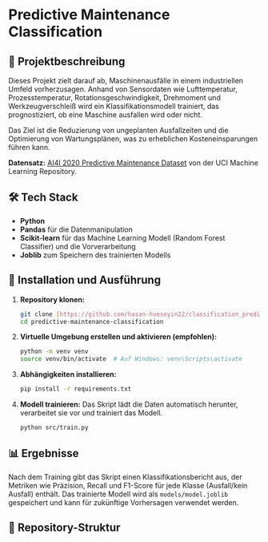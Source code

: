 # Predictive Maintenance Classification

## 📝 Projektbeschreibung

Dieses Projekt zielt darauf ab, Maschinenausfälle in einem industriellen Umfeld vorherzusagen. Anhand von Sensordaten wie Lufttemperatur, Prozesstemperatur, Rotationsgeschwindigkeit, Drehmoment und Werkzeugverschleiß wird ein Klassifikationsmodell trainiert, das prognostiziert, ob eine Maschine ausfallen wird oder nicht. 

Das Ziel ist die Reduzierung von ungeplanten Ausfallzeiten und die Optimierung von Wartungsplänen, was zu erheblichen Kosteneinsparungen führen kann.

**Datensatz:** [AI4I 2020 Predictive Maintenance Dataset](https://archive.ics.uci.edu/ml/datasets/AI4I+2020+Predictive+Maintenance+Dataset) von der UCI Machine Learning Repository.

## 🛠️ Tech Stack

- **Python**
- **Pandas** für die Datenmanipulation
- **Scikit-learn** für das Machine Learning Modell (Random Forest Classifier) und die Vorverarbeitung
- **Joblib** zum Speichern des trainierten Modells

## 🚀 Installation und Ausführung

1.  **Repository klonen:**
    ```bash
    git clone [https://github.com/hasan-hueseyin22/classification_predictive-maintenance.git](https://github.com/hasan-hueseyin22/predictive-maintenance-classification.git)
    cd predictive-maintenance-classification
    ```

2.  **Virtuelle Umgebung erstellen und aktivieren (empfohlen):**
    ```bash
    python -m venv venv
    source venv/bin/activate  # Auf Windows: venv\Scripts\activate
    ```

3.  **Abhängigkeiten installieren:**
    ```bash
    pip install -r requirements.txt
    ```

4.  **Modell trainieren:**
    Das Skript lädt die Daten automatisch herunter, verarbeitet sie vor und trainiert das Modell.
    ```bash
    python src/train.py
    ```
## 📊 Ergebnisse

Nach dem Training gibt das Skript einen Klassifikationsbericht aus, der Metriken wie Präzision, Recall und F1-Score für jede Klasse (Ausfall/kein Ausfall) enthält. Das trainierte Modell wird als `models/model.joblib` gespeichert und kann für zukünftige Vorhersagen verwendet werden.
## 📂 Repository-Struktur
